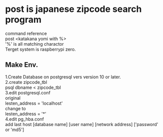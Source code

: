 # post is japanese zipcode search program
command reference  
post <katakana yomi with %>  
'%' is all matching charactor  
Terget system is raspberrypi zero.  

## Make Env.
1.Create Database on postgresql vers version 10 or later.  
2.create zipcode_tbl  
psql dbname < zipcode_tbl  
3.edit postgresql.conf  
original  
lesten_address = 'localhost'  
change to  
lesten_address = '*'  
4.edit pg_hba.conf  
add last
host [database name] [user name] [network address]  ['password' or 'md5']
